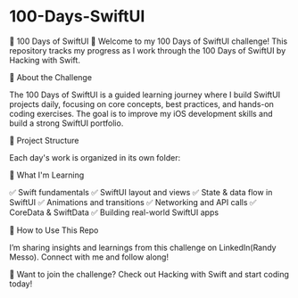 # 100-Days-SwiftUI

📱 100 Days of SwiftUI
🚀 Welcome to my 100 Days of SwiftUI challenge! This repository tracks my progress as I work through the 100 Days of SwiftUI by Hacking with Swift.

📌 About the Challenge

The 100 Days of SwiftUI is a guided learning journey where I build SwiftUI projects daily, focusing on core concepts, best practices, and hands-on coding exercises. The goal is to improve my iOS development skills and build a strong SwiftUI portfolio.

📂 Project Structure

Each day's work is organized in its own folder:

🎯 What I'm Learning

✅ Swift fundamentals
✅ SwiftUI layout and views
✅ State & data flow in SwiftUI
✅ Animations and transitions
✅ Networking and API calls
✅ CoreData & SwiftData
✅ Building real-world SwiftUI apps

🚀 How to Use This Repo

I’m sharing insights and learnings from this challenge on LinkedIn(Randy Messo). Connect with me and follow along!

📌 Want to join the challenge? Check out Hacking with Swift and start coding today!

